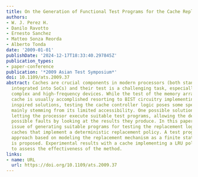 ```yaml
---
title: On the Generation of Functional Test Programs for the Cache Replacement Logic
authors:
- W. J. Perez H.
- Danilo Ravotto
- Ernesto Sanchez
- Matteo Sonza Reorda
- Alberto Tonda
date: '2009-01-01'
publishDate: '2024-12-17T18:33:40.297845Z'
publication_types:
- paper-conference
publication: '*2009 Asian Test Symposium*'
doi: 10.1109/ats.2009.37
abstract: Caches are crucial components in modern processors (both stand-alone or
  integrated into SoCs) and their test is a challenging task, especially when addressing
  complex and high-frequency devices. While the test of the memory array within the
  cache is usually accomplished resorting to BIST circuitry implementing March test
  inspired solutions, testing the cache controller logic poses some specific issues,
  mainly stemming from its limited accessibility. One possible solution consists in
  letting the processor execute suitable test programs, allowing the detection of
  possible faults by looking at the results they produce. In this paper we face the
  issue of generating suitable programs for testing the replacement logic in set-associative
  caches that implement a deterministic replacement policy. A test program generation
  approach based on modeling the replacement mechanism as a finite state machine (FSM)
  is proposed. Experimental results with a cache implementing a LRU policy are provided
  to assess the effectiveness of the method.
links:
- name: URL
  url: https://doi.org/10.1109/ats.2009.37
---
```

